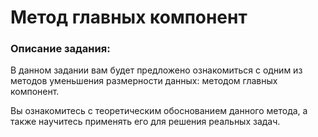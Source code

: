 # Метод главных компонент
### Описание задания:
В данном задании вам будет предложено ознакомиться с одним из методов уменьшения размерности данных: методом главных компонент.

Вы ознакомитесь с теоретическим обоснованием данного метода, а также научитесь применять его для решения реальных задач.